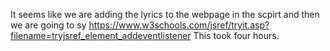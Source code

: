 It seems like we are adding the lyrics to the webpage in the scpirt and then we are going to sy
https://www.w3schools.com/jsref/tryit.asp?filename=tryjsref_element_addeventlistener 
This took four hours. 